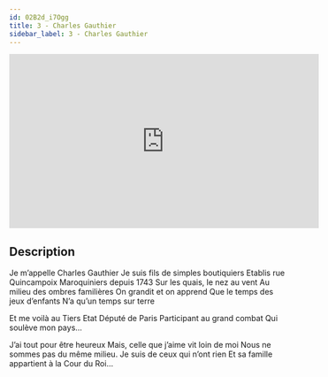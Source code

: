```yaml
---
id: 02B2d_i7Ogg
title: 3 - Charles Gauthier
sidebar_label: 3 - Charles Gauthier
---
```


<iframe
  width="560"
  height="315"
  src="https://www.youtube.com/embed/02B2d_i7Ogg"
  title="YouTube video player"
  frameborder="0"
  allow="accelerometer; autoplay; clipboard-write; encrypted-media; gyroscope; picture-in-picture; web-share"
  referrerpolicy="strict-origin-when-cross-origin"
  allowfullscreen
></iframe>

## Description

Je m’appelle Charles Gauthier
Je suis fils de simples boutiquiers
Etablis rue Quincampoix
Maroquiniers depuis 1743
Sur les quais, le nez au vent
Au milieu des ombres familières
On grandit et on apprend
Que le temps des jeux d’enfants
N’a qu’un temps sur terre

Et me voilà au Tiers Etat
Député de Paris
Participant au grand combat
Qui soulève mon pays…

J’ai tout pour être heureux
Mais, celle que j’aime vit loin de moi
Nous ne sommes pas du même milieu.
Je suis de ceux qui n’ont rien
Et sa famille appartient à la Cour du Roi…
